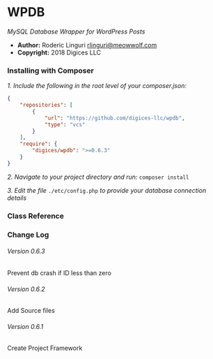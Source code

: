 # WPDB #

_MySQL Database Wrapper for WordPress Posts_

- **Author:** Roderic Linguri <rlinguri@meowwolf.com>
- **Copyright:** 2018 Digices LLC

### Installing with Composer ###

_1. Include the following in the root level of your composer.json:_

```JSON
{
    "repositories": [
        {
            "url": "https://github.com/digices-llc/wpdb",
            "type": "vcs"
        }
    ],
    "require": {
        "digices/wpdb": ">=0.6.3"
    }
}

```

_2. Navigate to your project directory and run:_ `composer install`


_3. Edit the file_ `./etc/config.php` _to provide your database connection details_

### Class Reference ###

### Change Log ###

###### Version 0.6.3 ######
Prevent db crash if ID less than zero

###### Version 0.6.2 ######
Add Source files

###### Version 0.6.1 ######
Create Project Framework

